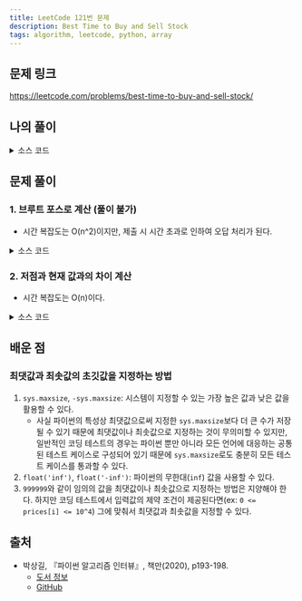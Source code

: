 ```yaml
---
title: LeetCode 121번 문제
description: Best Time to Buy and Sell Stock
tags: algorithm, leetcode, python, array
---
```


## 문제 링크

https://leetcode.com/problems/best-time-to-buy-and-sell-stock/

## 나의 풀이

<details>
<summary>소스 코드</summary>
<div markdown="1">

```python
from typing import List


class Solution:
    def my_solution(self, prices: List[int]) -> int:
        profit = 0
        min_price = 10 ** 4

        for price in prices:
            if price - min_price > profit:
                profit = price - min_price
            if price < min_price:
                min_price = price

        return profit
```

</div>
</details>

## 문제 풀이

### 1. 브루트 포스로 계산 (풀이 불가)

- 시간 복잡도는 O(n^2)이지만, 제출 시 시간 초과로 인하여 오답 처리가 된다.

<details>
<summary>소스 코드</summary>
<div markdown="1">

```python
from typing import List


class Solution:
    def solution1(self, prices: List[int]) -> int:
        max_price = 0

        for i, price in enumerate(prices):
            for j in range(i, len(prices)):
                max_price = max(prices[j] - price, max_price)

        return max_price
```

</div>
</details>

### 2. 저점과 현재 값과의 차이 계산

- 시간 복잡도는 O(n)이다.

<details>
<summary>소스 코드</summary>
<div markdown="1">

```python
from typing import List


class Solution:
    def solution2(self, prices: List[int]) -> int:
        # sys.maxsize: 시스템의 가장 큰 값, 64비트에서는 2^63 - 1
        profit = 0
        min_price = sys.maxsize

        # 최솟값과 최댓값을 계속 갱신
        for price in prices:
            min_price = min(min_price, price)
            profit = max(profit, price - min_price)

        return profit
```

</div>
</details>

## 배운 점

### 최댓값과 최솟값의 초깃값을 지정하는 방법

1. `sys.maxsize`, `-sys.maxsize`: 시스템이 지정할 수 있는 가장 높은 값과 낮은 값을 활용할 수 있다.
   - 사실 파이썬의 특성상 최댓값으로써 지정한 `sys.maxsize`보다 더 큰 수가 저장될 수 있기 때문에 최댓값이나 최솟값으로 지정하는 것이 무의미할 수 있지만, 일반적인 코딩 테스트의 경우는 파이썬 뿐만 아니라 모든 언어에 대응하는 공통된 테스트 케이스로 구성되어 있기 때문에 `sys.maxsize`로도 충분히 모든 테스트 케이스를 통과할 수 있다.
2. `float('inf')`, `float('-inf')`: 파이썬의 무한대(`inf`) 값을 사용할 수 있다.
3. `999999`와 같이 임의의 값을 최댓값이나 최솟값으로 지정하는 방법은 지양해야 한다. 하지만 코딩 테스트에서 입력값의 제약 조건이 제공된다면(ex: `0 <= prices[i] <= 10^4`) 그에 맞춰서 최댓값과 최솟값을 지정할 수 있다.

## 출처

- 박상길, 『파이썬 알고리즘 인터뷰』, 책만(2020), p193-198.
  - [도서 정보](https://www.onlybook.co.kr/entry/algorithm-interview)
  - [GitHub](https://github.com/onlybooks/algorithm-interview)
